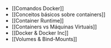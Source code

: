 - [[Comandos Docker]]
- [[Conceitos básicos sobre containers]]
- [[Container Runtime]]
- [[Containers vs Máquinas Virtuais]]
- [[Docker & Docker Inc]]
- [[Volumes & Bind-Mounts]]